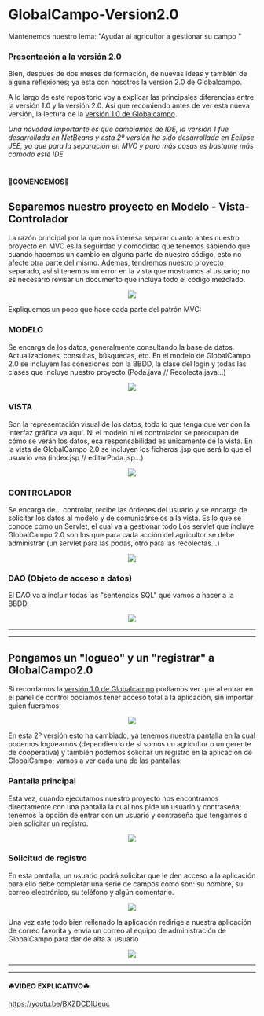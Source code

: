 # GlobalCampo-Version2.0
Mantenemos nuestro lema: "Ayudar al agricultor a gestionar su campo "

### Presentación a la versión 2.0

Bien, despues de dos meses de formación, de nuevas ideas y también de alguna reflexiones; ya esta con nosotros la versión 2.0 de Globalcampo.

A lo largo de este repositorio voy a explicar las principales diferencias entre la versión 1.0 y la versión 2.0. Así que recomiendo antes de ver esta nueva versión, la lectura de la [versión 1.0 de Globalcampo](https://github.com/ivanperezmolina/GlobalCampo-Version1.0).

<i>Una novedad importante es que cambiamos de IDE, la versión 1 fue desarrollada en NetBeans y esta 2º versión ha sido desarrollada en Eclipse JEE, ya que para la separación en MVC y para más cosas es bastante más comodo este IDE</i>

#

#### 🌲COMENCEMOS🌲


## Separemos nuestro proyecto en Modelo - Vista- Controlador

La razón principal por la que nos interesa separar cuanto antes nuestro proyecto en MVC es la seguirdad y comodidad que tenemos sabiendo que cuando hacemos un cambio en alguna parte de nuestro código, esto no afecte otra parte del mismo.
Ademas, tendremos nuestro proyecto separado, así si tenemos un error en la vista que mostramos al usuario; no es necesario revisar un documento que incluya todo el código mezclado.

<p align="center"> 

<img src="Fotos/diagrama.jpg">

</p>

Expliquemos un poco que hace cada parte del patrón MVC:

### MODELO

Se encarga de los datos, generalmente consultando la base de datos. Actualizaciones, consultas, búsquedas, etc. 
En el modelo de GlobalCampo 2.0 se incluyem las conexiones con la BBDD, la clase del login y todas las clases que incluye nuestro proyecto (Poda.java // Recolecta.java...)

<p align="center"> 

<img src="Fotos/modelo.png">

</p>

### VISTA

Son la representación visual de los datos, todo lo que tenga que ver con la interfaz gráfica va aquí. Ni el modelo ni el controlador se preocupan de cómo se verán los datos, esa responsabilidad es únicamente de la vista. 
En la vista de GlobalCampo 2.0 se incluyen los ficheros .jsp que será lo que el usuario vea (index.jsp // editarPoda.jsp...)

<p align="center"> 

<img src="Fotos/vista.png">

</p>

### CONTROLADOR

Se encarga de... controlar, recibe las órdenes del usuario y se encarga de solicitar los datos al modelo y de comunicárselos a la vista.
Es lo que se conoce como un Servlet, el cual va a gestionar todo
Los servlet que incluye GlobalCampo 2.0 son los que para cada acción del agricultor se debe administrar (un servlet para las podas, otro para las recolectas...)

<p align="center"> 

<img src="Fotos/controlador.png">

</p>

### DAO (Objeto de acceso a datos)

El DAO va a incluir todas las "sentencias SQL" que vamos a hacer a la BBDD. 

<p align="center"> 

<img src="Fotos/dao.png">

</p>

<hr><hr>

## Pongamos un "logueo" y un "registrar" a GlobalCampo2.0

Si recordamos la [versión 1.0 de Globalcampo](https://github.com/ivanperezmolina/GlobalCampo-Version1.0) podiamos ver que al entrar en el panel de control podiamos tener acceso total a la aplicación, sin importar quien fueramos:

<p align="center"> 

<img src="Fotos/panelviejo.png">

</p>

En esta 2º versión esto ha cambiado, ya tenemos nuestra pantalla en la cual podemos loguearnos (dependiendo de si somos un agricultor o un gerente de cooperativa) y también podemos solicitar un registro en la aplicación de GlobalCampo; vamos a ver cada una de las pantallas:

### Pantalla principal

Esta vez, cuando ejecutamos nuestro proyecto nos encontramos directamente con una pantalla la cual nos pide un usuario y contraseña; tenemos la opción de entrar con un usuario y contraseña que tengamos o bien solicitar un registro.

<p align="center"> 

<img src="Fotos/pantallainicio.png">

</p>

### Solicitud de registro

En esta pantalla, un usuario podrá solicitar que le den acceso a la aplicación para ello debe completar una serie de campos como son: su nombre, su correo electrónico, su teléfono y algún comentario. 

<p align="center"> 

<img src="Fotos/registro.png">

</p>

Una vez este todo bien rellenado la aplicación redirige a nuestra aplicación de correo favorita y envia un correo al equipo de administración de GlobalCampo para dar de alta al usuario


<p align="center"> 

<img src="Fotos/registro2.png">

</p>

<hr><hr>





#### ☘VIDEO EXPLICATIVO☘

https://youtu.be/BXZDCDlUeuc



